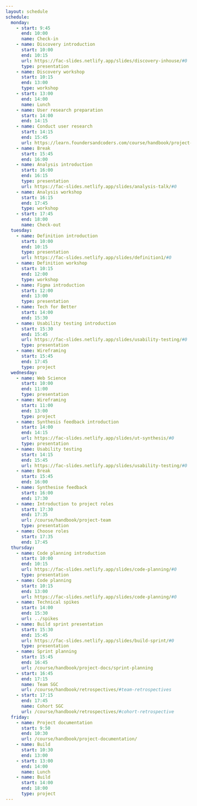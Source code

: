 ```yaml
---
layout: schedule
schedule:
  monday:
    - start: 9:45
      end: 10:00
      name: Check-in
    - name: Discovery introduction
      start: 10:00
      end: 10:15
      url: https://fac-slides.netlify.app/slides/discovery-inhouse/#0
      type: presentation
    - name: Discovery workshop
      start: 10:15
      end: 13:00
      type: workshop
    - start: 13:00
      end: 14:00
      name: Lunch
    - name: User research preparation
      start: 14:00
      end: 14:15
    - name: Conduct user research
      start: 14:15
      end: 15:45
      url: https://learn.foundersandcoders.com/course/handbook/project-docs/user-research/
    - name: Break
      start: 15:45
      end: 16:00
    - name: Analysis introduction
      start: 16:00
      end: 16:15
      type: presentation
      url: https://fac-slides.netlify.app/slides/analysis-talk/#0
    - name: Analysis workshop
      start: 16:15
      end: 17:45
      type: workshop
    - start: 17:45
      end: 18:00
      name: Check-out
  tuesday:
    - name: Definition introduction
      start: 10:00
      end: 10:15
      type: presentation
      url: https://fac-slides.netlify.app/slides/definition1/#0
    - name: Definition workshop
      start: 10:15
      end: 12:00
      type: workshop
    - name: Figma introduction
      start: 12:00
      end: 13:00
      type: presentation
    - name: Tech for Better
      start: 14:00
      end: 15:30
    - name: Usability testing introduction
      start: 15:30
      end: 15:45
      url: https://fac-slides.netlify.app/slides/usability-testing/#0
      type: presentation
    - name: Wireframing
      start: 15:45
      end: 17:45
      type: project
  wednesday:
    - name: Web Science
      start: 10:00
      end: 11:00
      type: presentation
    - name: Wireframing
      start: 11:00
      end: 13:00
      type: project
    - name: Synthesis feedback introduction
      start: 14:00
      end: 14:15
      url: https://fac-slides.netlify.app/slides/ut-synthesis/#0
      type: presentation
    - name: Usability testing
      start: 14:15
      end: 15:45
      url: https://fac-slides.netlify.app/slides/usability-testing/#0
    - name: Break
      start: 15:45
      end: 16:00
    - name: Synthesise feedback
      start: 16:00
      end: 17:30
    - name: Introduction to project roles
      start: 17:30
      end: 17:35
      url: /course/handbook/project-team
      type: presentation
    - name: Choose roles
      start: 17:35
      end: 17:45
  thursday:
    - name: Code planning introduction
      start: 10:00
      end: 10:15
      url: https://fac-slides.netlify.app/slides/code-planning/#0
      type: presentation
    - name: Code planning
      start: 10:15
      end: 13:00
      url: https://fac-slides.netlify.app/slides/code-planning/#0
    - name: Technical spikes
      start: 14:00
      end: 15:30
      url: ../spikes
    - name: Build sprint presentation
      start: 15:30
      end: 15:45
      url: https://fac-slides.netlify.app/slides/build-sprint/#0
      type: presentation
    - name: Sprint planning
      start: 15:45
      end: 16:45
      url: /course/handbook/project-docs/sprint-planning
    - start: 16:45
      end: 17:15
      name: Team SGC
      url: /course/handbook/retrospectives/#team-retrospectives
    - start: 17:15
      end: 17:45
      name: Cohort SGC
      url: /course/handbook/retrospectives/#cohort-retrospective
  friday:
    - name: Project documentation
      start: 9:50
      end: 10:30
      url: /course/handbook/project-documentation/
    - name: Build
      start: 10:30
      end: 13:00
    - start: 13:00
      end: 14:00
      name: Lunch
    - name: Build
      start: 14:00
      end: 18:00
      type: project
---
```


